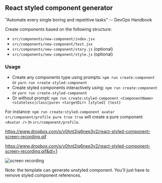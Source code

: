 ## React styled component generator

"Automate every single boring and repetitive tasks" -- DevOps Handbook

Create components based on the following structure:
- `src/components/new-component/index.jsx`
- `src/components/new-component/test.jsx`
- `src/components/new-component/story.js` (optional)
- `src/components/new-component/style.js` (optional)

### Usage
- Create any components type using prompts: `npm run create:component` or `yarn run create-styled-component`
- Create styled components interactively using: `npm run create:component` or `yarn run create-styled-component`
- Or without prompt: `npm run create:styled-component <ComponentName> <stateless|class|pure> <targetDir> [styled] [test]`

For instance: `npm run create:styled-component avatar src/component/profile pure true true`
will create a pure component `<Avatar />` in `src/component/profile`. 

https://www.dropbox.com/s/y0hnt2jq6nee3y2/react-styled-component-screen-recording.gif

https://www.dropbox.com/s/y0hnt2jq6nee3y2/react-styled-component-screen-recording.gif&dl=1

![screen recording](https://www.dropbox.com/s/y0hnt2jq6nee3y2/react-styled-component-screen-recording.gif?dl=1)

Note: the template can generate unstyled component. You'll just have to remove styled component references.
